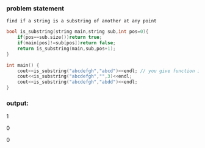 ### problem statement

`find if a string is a substring of another at any point`

```cpp
bool is_substring(string main,string sub,int pos=0){
    if(pos==sub.size())return true;
    if(main[pos]!=sub[pos])return false;
    return is_substring(main,sub,pos+1);
}

int main() {
    cout<<is_substring("abcdefgh","abcd")<<endl; // you give function initial value so we are good 
    cout<<is_substring("abcdefgh","",3)<<endl;
    cout<<is_substring("abcdefgh","abdd")<<endl;
}
```

### output:

1

0

0